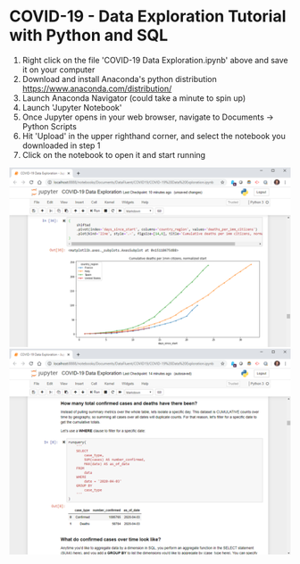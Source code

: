 # COVID-19 - Data Exploration Tutorial with Python and SQL

1) Right click on the file 'COVID-19 Data Exploration.ipynb' above and save it on your computer
2) Download and install Anaconda's python distribution https://www.anaconda.com/distribution/
3) Launch Anaconda Navigator (could take a minute to spin up)
4) Launch 'Jupyter Notebook'
5) Once Jupyter opens in your web browser, navigate to Documents -> Python Scripts
6) Hit 'Upload' in the upper righthand corner, and select the notebook you downloaded in step 1
7) Click on the notebook to open it and start running

![](https://github.com/sshepherd-wm/COVID-19/blob/master/images/preview.PNG?raw=true)
![](https://github.com/sshepherd-wm/COVID-19/blob/master/images/preview2.PNG?raw=true)
